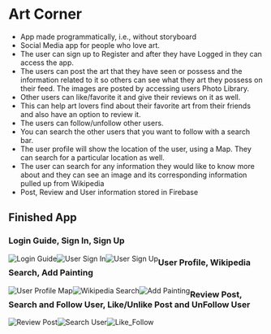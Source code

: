 # Art Corner

  * App made programmatically, i.e., without storyboard
  * Social Media app for people who love art.
  * The user can sign up to Register and after they have Logged in they can access the app.
  * The users can post the art that they have seen or possess and the information related to it so others can see what they 
    art they possess on their feed. The images are posted by accessing users Photo Library.
  * Other users can like/favorite it and give their reviews on it as well.
  * This can help art lovers find about their favorite art from their friends and also have an option to review it.
  * The users can follow/unfollow other users.
  * You can search the other users that you want to follow with a search bar.
  * The user profile will show the location of the user, using a Map. They can search for a particular location as well.
  * The user can search for any information they would like to know more about and they can see an image and its corresponding     information pulled up from Wikipedia
  * Post, Review and User information stored in Firebase

## Finished App
### Login Guide,  Sign In,  Sign Up <br>

<div>
<img style="float:left;" src='https://media.giphy.com/media/5UEzYQN5eo2J6nstHY/giphy.gif' title='Login Guide' alt='Login Guide'/>
<img style="float:left;" src='https://media.giphy.com/media/uTOQOqfK26Q9cPjzAm/giphy.gif' title='User Sign In' alt='User Sign In'/>
<img style="float:left;" src='https://media.giphy.com/media/4MXXgkCQYBqXZtGOS8/giphy.gif' title='User Sign Up' alt='User Sign Up'/>
</div>


### User Profile,  Wikipedia Search,  Add Painting <br>

<div>
<img style="float:left;" src='https://media.giphy.com/media/1sxvH7VqDJNFxiaccQ/giphy.gif' title='User Profile Map' alt='User Profile Map'/>
<img style="float:left;" src='https://media.giphy.com/media/3FkjQCLoQTeuwovjCh/giphy.gif' title='Wikipedia Search' alt='Wikipedia Search'/>
<img style="float:left;" src='https://media.giphy.com/media/SFJEuRP0E3rdBvLbkR/giphy.gif' title='Add Painting' alt='Add Painting'/>
</div>


### Review Post,  Search and Follow User,  Like/Unlike Post and UnFollow User <br>

<div>
<img style="float:left;" src='https://media.giphy.com/media/toe7mUiOOjONadx5jr/giphy.gif' title='Review Post' alt='Review Post'/>
<img style="float:left;" src='https://media.giphy.com/media/1n5EuMX7zK6wCv18Ud/giphy.gif' title='Search User' alt='Search User'/>
<img style="float:left;" src='https://media.giphy.com/media/fwW2EyyRNEh2CZ5RkS/giphy.gif' title='Like/Follow' alt='Like_Follow'/>
</div>


